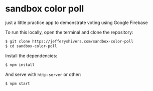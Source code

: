 # sandbox color poll

just a little practice app to demonstrate voting using Google Firebase

To run this locally, open the terminal and clone the repository:

``` bash
$ git clone https://jefferyshivers.com/sandbox-color-poll
$ cd sandbox-color-poll
```

Install the dependencies:

``` bash
$ npm install
```

And serve with `http-server` or other:
``` bash
$ npm start
```